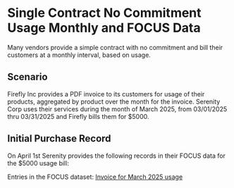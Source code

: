 # Single Contract No Commitment Usage Monthly and FOCUS Data

Many vendors provide a simple contract with no commitment and bill their customers at a monthly interval, based on usage.

## Scenario

Firefly Inc provides a PDF invoice to its customers for usage of their products, aggregated by product over the month for the invoice. Serenity Corp uses their services during the month of March 2025, from 03/01/2025 thru 03/31/2025 and Firefly bills them for $5000.

## Initial Purchase Record

On April 1st Serenity provides the following records in their FOCUS data for the $5000 usage bill:

Entries in the FOCUS dataset: [Invoice for March 2025 usage](https://docs.google.com/spreadsheets/d/1kQTDK3Sk9BnNcn6Ovyaa37T1aMaXfHaDahsuk1Notn4/edit?gid=86161885#gid=86161885)
